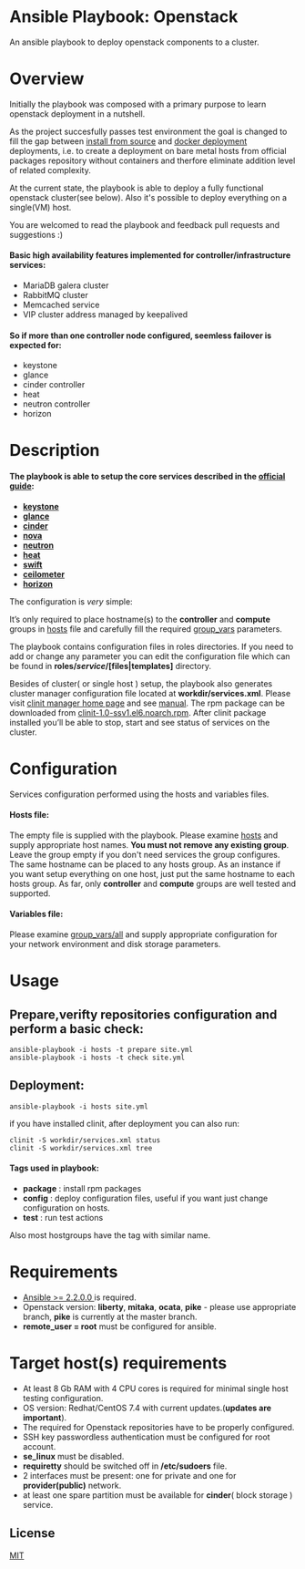 # Ansible Playbook: Openstack

An ansible playbook to deploy openstack components to a cluster.
# Overview
Initially the playbook was composed with a primary purpose to learn openstack deployment in a nutshell. 

As the project succesfully passes test environment the goal is changed to fill the gap between [install from source](https://github.com/openstack/openstack-ansible) and 
[docker deployment](https://github.com/openstack/kolla-ansible) deployments, i.e. to create a deployment on bare metal hosts from official packages repository without containers and therfore eliminate addition level of related complexity.

At the current state, the playbook is able to deploy a fully functional openstack cluster(see below).
Also it's possible to deploy everything on a single(VM) host.

You are welcomed to read the playbook and feedback pull requests and suggestions :)

#### Basic high availability features implemented for controller/infrastructure services:
* MariaDB galera cluster
* RabbitMQ cluster
* Memcached service
* VIP cluster address managed by keepalived

#### So if more than one controller node configured, seemless failover is expected for:
* keystone
* glance
* cinder controller
* heat
* neutron controller
* horizon

# Description
#### The playbook is able to setup the core services described in the [official guide](https://docs.openstack.org/install-guide/openstack-services.html#):
* [**keystone**](https://docs.openstack.org/keystone/latest/)
* [**glance**](https://docs.openstack.org/glance/latest/)
* [**cinder**](https://docs.openstack.org/cinder/latest/)
* [**nova**](https://docs.openstack.org/cinder/latest/)
* [**neutron**](https://docs.openstack.org/neutron/latest/)
* [**heat**](https://docs.openstack.org/heat/latest/)
* [**swift**](https://docs.openstack.org/swift/latest/)
* [**ceilometer**](https://docs.openstack.org/ceilometer/latest/)
* [**horizon**](https://docs.openstack.org/horizon/latest/)

The configuration is _very_ simple:

It’s only required to place hostname(s) to the **controller** and **compute** groups in [hosts](hosts) file and carefully fill the required 
[group_vars](group_vars/all) parameters.

The playbook contains configuration files in roles directories. If you need to add or change any parameter you can edit
the configuration file which can be found in **roles/_service_/[files|templates]** directory.

Besides of cluster( or single host ) setup, the playbook also generates cluster manager configuration file located at **workdir/services.xml**.
Please visit [clinit manager home page](https://github.com/sergevs/clinit) and see 
[manual](https://github.com/sergevs/clinit/wiki). The rpm package can be downloaded from [clinit-1.0-ssv1.el6.noarch.rpm](https://github.com/sergevs/clinit/releases/download/1.0/clinit-1.0-ssv1.el6.noarch.rpm).
After clinit package installed you’ll be able to stop, start and see status of services on the cluster.

# Configuration
Services configuration performed using the hosts and variables files. 
#### Hosts file:
The empty  file is supplied with the playbook. Please examine [hosts](hosts) and supply appropriate host names. 
**You must not remove any existing group**. Leave the group empty if you don't need services the group configures. The same hostname can be placed to any hosts group.
As an instance if you want setup everything on one host, just put the same hostname to each hosts group.
As far, only **controller** and **compute** groups are well tested and supported.

#### Variables file:
Please examine [group_vars/all](group_vars/all) and supply appropriate configuration for your network environment and disk storage parameters.

# Usage
## Prepare,verifty repositories configuration and perform a basic check:

    ansible-playbook -i hosts -t prepare site.yml
    ansible-playbook -i hosts -t check site.yml

## Deployment:

    ansible-playbook -i hosts site.yml

if you have installed clinit, after deployment you can also run:

    clinit -S workdir/services.xml status
    clinit -S workdir/services.xml tree

#### Tags used in playbook:
* **package** : install rpm packages
* **config** : deploy configuration files, useful if you want just change configuration on hosts.
* **test** : run test actions

Also most hostgroups have the tag with similar name.

# Requirements
* [Ansible >= 2.2.0.0 ](http://www.ansible.com) is required.
* Openstack version: **liberty**, **mitaka**, **ocata**, **pike** - please use appropriate branch, **pike** is currently at the master branch.
* **remote_user = root** must be configured for ansible.

# Target host(s) requirements
* At least 8 Gb RAM with 4 CPU cores is required for minimal single host testing configuration.
* OS version: Redhat/CentOS 7.4 with current updates.(**updates are important**).
* The required for Openstack repositories have to be properly configured.
* SSH key passwordless authentication must be configured for root account.
* **se_linux** must be disabled.
* **requiretty** should be switched off in **/etc/sudoers** file.
* 2 interfaces must be present: one for private and one for **provider(public)** network.
* at least one spare partition must be available for **cinder**( block storage ) service.

## License

[MIT](LICENSE)
